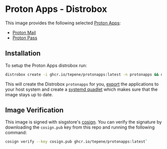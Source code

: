 # Proton Apps - Distrobox

This image provides the following selected [Proton Apps](https://protonapps.com/):

- [Proton Mail](https://proton.me/mail)
- [Proton Pass](https://proton.me/pass)

## Installation

To setup the Proton Apps distrobox run:

```sh
distrobox create -i ghcr.io/tepene/protonapps:latest -n protonapps && distrobox-enter --name protonapps -- /opt/utils/box.sh
```

This will create the Distrobox `protonapps` for you, [export](https://github.com/89luca89/distrobox/blob/main/docs/usage/distrobox-export.md)
the applications to your host system and create a [systemd quadlet](https://docs.podman.io/en/latest/markdown/podman-systemd.unit.5.html)
which makes sure that the image stays up to date.

## Image Verification

This image is signed with sisgstore's [cosign](https://docs.sigstore.dev/cosign/overview/).
You can verify the signature by downloading the `cosign.pub` key from this repo
and running the following command:

```sh
cosign verify --key cosign.pub ghcr.io/tepene/protonapps:latest`
```
